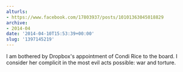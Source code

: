 ```yaml
---
alturls:
- https://www.facebook.com/17803937/posts/10101363045018829
archive:
- 2014-04
date: '2014-04-10T15:53:39+00:00'
slug: '1397145219'
---
```


I am bothered by Dropbox's appointment of Condi Rice to the board. I consider her complicit in the most evil acts possible: war and torture.

